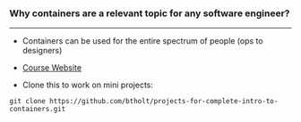 ### Why containers are a relevant topic for any software engineer?
---

- Containers can be used for the entire spectrum of people (ops to designers)

- [Course Website](https://btholt.github.io/complete-intro-to-containers/)

- Clone this to work on mini projects: 

```
git clone https://github.com/btholt/projects-for-complete-intro-to-containers.git
  
